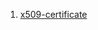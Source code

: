 1. [x509-certificate](https://sectigo.com/resource-library/what-is-x509-certificate#:~:text=Share%20this-,An%20X.,internet%20communications%20and%20computer%20networking.)